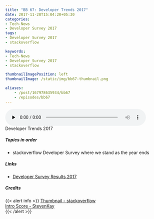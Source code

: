 ```yaml
---
title: "BB 67: Developer Trends 2017"
date: 2017-11-28T15:04:20+05:30
categories:
- Tech-News
- Developer Survey 2017
tags:
- Developer Survey 2017
- stackoverflow

keywords:
- Tech-News
- Developer Survey 2017
- stackoverflow

thumbnailImagePosition: left
thumbnailImage: /static/img/bb67-thumbnail.png

aliases:
    - /post/167978635934/bb67
    - /episodes/bb67
---
```

<audio controls="controls" controls style="width: 450px;" preload="none" id="audio_player"><source  src='http://bangalorebits.s3.amazonaws.com/2017/BB_EP67_2017-48.mp3' type="audio/mp3">  </audio>
<BR>
Developer Trends 2017
 <!--more-->

##### Topics in order
*   stackoverflow Developer Survey where we stand as the year ends

##### Links
*   [Developer Survey Results 2017](https://insights.stackoverflow.com/survey/2017)

##### Credits

{{< alert info  >}}
  [Thumbnail - stackoverflow](http://stackoverflow.com) <BR>
  [Intro Score - StevenKay](https://plus.google.com/+StevenKay_Detachment)<BR>
{{< /alert >}}
